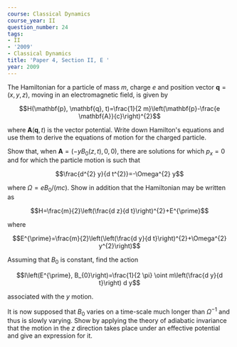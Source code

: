 ```yaml
---
course: Classical Dynamics
course_year: II
question_number: 24
tags:
- II
- '2009'
- Classical Dynamics
title: 'Paper 4, Section II, E '
year: 2009
---
```




The Hamiltonian for a particle of mass $m$, charge $e$ and position vector $\mathbf{q}=(x, y, z)$, moving in an electromagnetic field, is given by

$$H(\mathbf{p}, \mathbf{q}, t)=\frac{1}{2 m}\left(\mathbf{p}-\frac{e \mathbf{A}}{c}\right)^{2}$$

where $\mathbf{A}(\mathbf{q}, t)$ is the vector potential. Write down Hamilton's equations and use them to derive the equations of motion for the charged particle.

Show that, when $\mathbf{A}=\left(-y B_{0}(z, t), 0,0\right)$, there are solutions for which $p_{x}=0$ and for which the particle motion is such that

$$\frac{d^{2} y}{d t^{2}}=-\Omega^{2} y$$

where $\Omega=e B_{0} /(m c)$. Show in addition that the Hamiltonian may be written as

$$H=\frac{m}{2}\left(\frac{d z}{d t}\right)^{2}+E^{\prime}$$

where

$$E^{\prime}=\frac{m}{2}\left(\left(\frac{d y}{d t}\right)^{2}+\Omega^{2} y^{2}\right)$$

Assuming that $B_{0}$ is constant, find the action

$$I\left(E^{\prime}, B_{0}\right)=\frac{1}{2 \pi} \oint m\left(\frac{d y}{d t}\right) d y$$

associated with the $y$ motion.

It is now supposed that $B_{0}$ varies on a time-scale much longer than $\Omega^{-1}$ and thus is slowly varying. Show by applying the theory of adiabatic invariance that the motion in the $z$ direction takes place under an effective potential and give an expression for it.